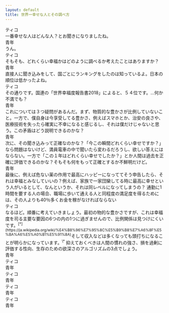 ```yaml
---
layout: default
title: 世界一幸せな人とその調べ方
---
```

<div class='name'>ティコ</div>
一番幸せな人はどんな人？とお聞きになりましたね。
<div class='name'>青年</div>
うん。

<div class='name'>ティコ</div>
そもそも、どれくらい幸福かはどのように調べるか考えたことはありますか？

<div class='name'>青年</div>
直接人に聞き込みをして、国ごとにランキングをしたのは知っているよ。日本の順位は低かったよね。

<div class='name'>ティコ</div>
その通りです。国連の「世界幸福度報告書2018」によると、５４位です。…何か不満でも？

<div class='name'>青年</div>
これについては３つ疑問があるんだ。まず、物質的な豊かさが比例していないこと。一方で、僕自身は今享受してる豊かさ、例えばスマホとか、治安の良さや、医療技術を失ったら確実に不幸になると感じるし、それは僕だけじゃないと思う。この矛盾はどう説明できるのかな？  
<div class='name'>青年</div>
次に、その聞き込みって正確なのかな？「今この瞬間どれくらい幸せですか？」なら問題はないけど、満員電車の中で聞いたら変わるだろうし、欲しい答えにはならない。一方で「この１年はどれくらい幸せでしたか？」とか人間は過去を正確に評価できるのかな？そもそも何をもって正確とするか不鮮明だけど。  
<div class='name'>青年</div>
最後に、例えば危ない薬の作用で最高にハッピーになっててそう申告したら、それは幸福とみなしていいの？例えば、家族で一家団欒してる時に最高に幸せという人がいるとして、なんというか、それは同レベルになってしまうの？
<!--
幸福度は近代の概念。それ以前は個人にわざわざフォーカスせず宗教色が濃ければ信心深さ＝幸福度、資本主義であれば家の経済力＝幸福度という解釈が強かった。
-->
通勤に1時間を要する人の場合、職場に歩いて通える人と同程度の満足度を得るためには、その人よりも40％多くお金を稼がなければならない
<div class='name'>ティコ</div>
なるほど。順番に考えていきましょう。最初の物的な豊かさですが、これは幸福度を司る主要な要因の6つの内の1つに過ぎませんので、比例関係は見つけにくいです。<sup>[*](https://ja.wikipedia.org/wiki/%E4%B8%96%E7%95%8C%E5%B9%B8%E7%A6%8F%E5%BA%A6%E5%A0%B1%E5%91%8A)</sup>そして収入などは多くなっても頭打ちになることが明らかになっています。<sup>\*</sup>
抑えておくべきは人間の慣れの強さ、損を過剰に評価する性向、生存のための欲深さのアルゴリズムの3点でしょう。
<div class='name'>青年</div>
<div class='name'>ティコ</div>
<div class='name'>青年</div>
<div class='name'>ティコ</div>
<div class='name'>青年</div>
<div class='name'>ティコ</div>
<div class='name'>青年</div>
<div class='name'>ティコ</div>
<div class='name'>青年</div>

